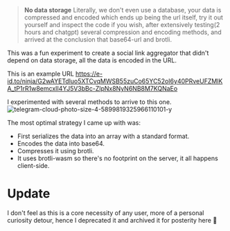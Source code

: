 > **No data storage** Literally, we don't even use a database, your data is compressed and encoded which ends up being the url itself, try it out yourself and inspect the code if you wish, after extensively testing(2 hours and chatgpt) several compression and encoding methods, and arrived at the conclusion that base64-url and brotli.

This was a fun experiment to create a social link aggregator that didn't depend on data storage, all the data is encoded in the URL.

This is an example URL
https://e-id.to/ninja/G2wAYETdluo5XTCvqMWSB55zuCo65YC52oI6y40PRveUFZMlKA_tP1rR1w8emcxII4YJ5V3bBc-ZlpNx8NyN6NB8M7KQNaEo

I experimented with several methods to arrive to this one.
![telegram-cloud-photo-size-4-5899819325966110101-y](https://github.com/adriangalilea/e-id/assets/90320947/a06d37a0-54b9-4aec-ae14-a096bcac31f9)

The most optimal strategy I came up with was:

- First serializes the data into an array with a standard format.
- Encodes the data into base64.
- Compresses it using brotli.
- It uses brotli-wasm so there's no footprint on the server, it all happens client-side.

# Update

I don't feel as this is a core necessity of any user, more of a personal curiosity detour, hence I deprecated it and archived it for posterity here 🧊
